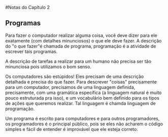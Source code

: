 #Notas do Capítulo 2

## Programas

Para fazer o computador realizar alguma coisa, você deve dizer para ele exatamente (com detalhes minunciosos) o que ele deve fazer. A descrição do "o que fazer"é chamada de programa, programação é a atividade de escrever tais programas.

A descrição de tarefas a realizar para um humano não precisa ser tão minunciosa pois utilizamos o bom senso.

Os computadores são estúpidos! Eles precisam de uma descrição detalhada e precisa do que fazer. Para descrever "coisas" precisamente para um computador, precisamos de uma linguagem definida, precisamente, com uma gramática específica (a linguagem natural é muito pouco estruturada pra isso), e um vocabulário bem definido para os tipos de ações que queremos realizar. Tal linguagem é chamda linguagem de programação.

Um programa é escrito para computadores e para outros programadores, os programadores é o principal público, pois se eles não acharem o código simples e fácil de entender é improvável que ele esteja correto.



